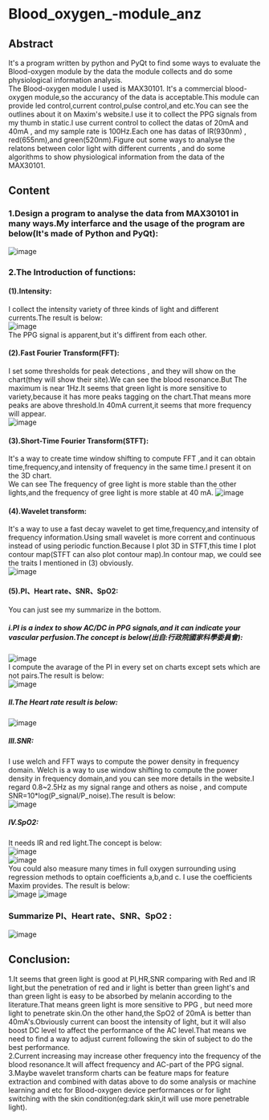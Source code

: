 # Blood_oxygen_-module_anz
## Abstract
It's a program written by python and PyQt to find some ways to evaluate the Blood-oxygen module by the data the module collects and do some physiological information analysis.  
The Blood-oxygen module I used is MAX30101. It's a commercial blood-oxygen module,so the accurancy of the data is acceptable.This module can provide led control,current control,pulse control,and etc.You can see the outlines about it on Maxim's website.I use it to collect the PPG signals from my thumb in static.I use current control to collect the datas of 20mA and 40mA , and my sample rate is 100Hz.Each one has datas of IR(930nm) , red(655nm),and green(520nm).Figure out some ways to analyse the relatons between color light with different currents , and do some algorithms to show physiological information from the data of the MAX30101.  
## Content  
### 1.Design a program to analyse the data from MAX30101 in many ways.My interfarce and the usage of the program are below(It's made of Python and PyQt):   
![image](https://github.com/Ray0124/Blood_oxygen_module_anz/blob/main/Data_Load.PNG)  
### 2.The Introduction of functions:  
#### (1).Intensity:    
I collect the intensity variety of three kinds of light and different currents.The result is below:    
![image](https://github.com/Ray0124/Blood_oxygen_module_anz/blob/main/intensity.PNG)  
The PPG signal is apparent,but it's diffirent from each other.  
#### (2).Fast Fourier Transform(FFT):  
I set some thresholds for peak detections , and they will show on the chart(they will show their site).We can see the blood resonance.But The maximum is near 1Hz.It seems that green light is more sensitive to variety,because it has more peaks tagging on the chart.That means more peaks are above threshold.In 40mA current,it seems that more frequency will appear.  
![image](https://github.com/Ray0124/Blood_oxygen_module_anz/blob/main/FFT_peak.PNG)  
#### (3).Short-Time Fourier Transform(STFT):  
It's a way to create time window shifting to compute FFT ,and it can obtain time,frequency,and intensity of frequency in the same time.I present it on the 3D chart.  
We can see The frequency of gree light is more stable than the other lights,and the frequency of gree light is more stable at 40 mA.
![image](https://github.com/Ray0124/Blood_oxygen_module_anz/blob/main/STFT.PNG)  
#### (4).Wavelet transform:  
It's a way to use a fast decay wavelet to get time,frequency,and intensity of frequency information.Using small wavelet is more corrent and continuous instead of using periodic  function.Because I plot 3D in STFT,this time I plot contour map(STFT can also plot contour map).In contour map, we could see the traits I mentioned in (3) obviously.  
![image](https://github.com/Ray0124/Blood_oxygen_module_anz/blob/main/Wavelet%20transform.PNG )  
#### (5).PI、Heart rate、SNR、SpO2:  
You can just see my summarize in the bottom.  
##### i.PI is a index to show AC/DC in PPG signals,and it can indicate your vascular perfusion.The concept is below(出自:行政院國家科學委員會):  
![image](https://github.com/Ray0124/Blood_oxygen_module_anz/blob/main/AC%26DC.PNG)    
I compute the avarage of the PI in every set on charts except sets which are not pairs.The result is below:    
![image](https://github.com/Ray0124/Blood_oxygen_module_anz/blob/main/PI.PNG)  
##### II.The Heart rate result is below:  
![image](https://github.com/Ray0124/Blood_oxygen_module_anz/blob/main/Heart%20rate.PNG )  

##### III.SNR:
I use welch and FFT ways to compute the power density in frequency domain.  Welch is a way to use window shifting to compute the power density in frequency domain,and you can see more details in the website.I regard 0.8~2.5Hz as my signal range and others as noise , and compute SNR=10*log(P_signal/P_noise).The result is below:  
![image](https://github.com/Ray0124/Blood_oxygen_module_anz/blob/main/SNR.PNG ) 
##### IV.SpO2:  
It needs IR and red light.The concept is below:  
![image](https://github.com/Ray0124/Blood_oxygen_module_anz/blob/main/AC%26DC2.PNG )   
![image](https://github.com/Ray0124/Blood_oxygen_module_anz/blob/main/formula.PNG )  
You could also measure many times in full oxygen surrounding using regression methods to optain coefficients a,b,and c. I use the coefficients Maxim provides.
The result is below:  
![image](https://github.com/Ray0124/Blood_oxygen_module_anz/blob/main/SpO2.gif ) 
![image](https://github.com/Ray0124/Blood_oxygen_module_anz/blob/main/SpO2_data.PNG)
### Summarize PI、Heart rate、SNR、SpO2 :  
![image](https://github.com/Ray0124/Blood_oxygen_module_anz/blob/main/sum.PNG)  

## Conclusion:
 1.It seems that green light is good at PI,HR,SNR comparing with Red and IR light,but the penetration of red and ir light is better than green light's and than green light is easy to be absorbed by melanin according to the literature.That means green light is more sensitive to PPG , but need more light to penetrate skin.On the other hand,the SpO2 of 20mA is better than 40mA's.Obviously current can boost the intensity of light, but it will also boost DC level to affect the performance of the AC level.That means we need to find a way to adjust current following the skin of subject to do the best performance.  
 2.Current increasing may increase other frequency into the frequency of the blood resonance.It will affect frequency and AC-part of the PPG signal.  
 3.Maybe wavelet transform charts can be feature maps for feature extraction and combined with datas above to do some analysis or machine learning and etc for Blood-oxygen device performances or for light switching with the skin condition(eg:dark skin,it will use more penetrable light). 
  
   
  





